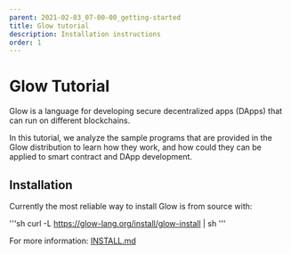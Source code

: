 ```yaml
---
parent: 2021-02-03_07-00-00_getting-started
title: Glow tutorial
description: Installation instructions
order: 1
---
```


# Glow Tutorial

Glow is a language for developing secure decentralized apps (DApps) that can run on different blockchains.

In this tutorial, we analyze the sample programs that are provided in the Glow distribution to learn
how they work, and how could they can be applied to smart contract and DApp development.

## Installation

Currently the most reliable way to install Glow is from source with:

'''sh
curl -L https://glow-lang.org/install/glow-install | sh
'''

For more information: [INSTALL.md](https://gitlab.com/mukn/glow/-/blob/master/INSTALL.md)
